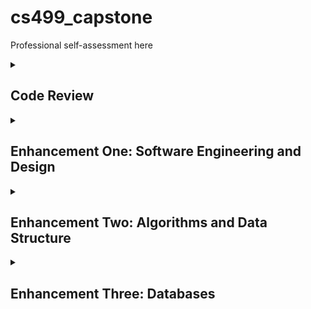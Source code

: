 # cs499_capstone
Professional self-assessment here

<details close>
<summary>
  <h2>Code Review</h2>
</summary>
<iframe width="560" height="315" src="https://www.youtube.com/embed/xiE6kq0efdw?si=bP_jDyBY5pIpI4KI" title="YouTube video player" frameborder="0" allow="accelerometer; autoplay; clipboard-write; encrypted-media; gyroscope; picture-in-picture; web-share" referrerpolicy="strict-origin-when-cross-origin" allowfullscreen></iframe>
</details>

<details close>
  <summary>
    <h2>Enhancement One: Software Engineering and Design</h2>
  </summary>
      I rewrote the code from C++ into Java and created separate classes for a more modular design. Successfully transferring the code between these two languages showcased my ability to first understand the logic of how the code works as well as my understanding of the syntax between the two languages to achieve parity between the original artifact and the enhancement. Creating separate classes showcases my understanding and implementing best practices for Object Oriented Programming (OOP).

<details close>
  <summary> Original C++ Main Function</summary>
  
    ```cpp
    int main() {
    int answer = 0;
    int loginAttempts = 0; //Keeps track of number of attempts.
    int choice = 0; //Default value for choice menu.
    int MAX_ATTEMPTS = 3; //Constant for maximum login attempts
    cout << "A Ty Simpson Product.\n" << "Hello! Welcome to Our Investment Company\n";
	while (answer != 1){
		if (loginAttempts == MAX_ATTEMPTS){ //Once loginAttempts equals MAX_ATTEMPTs, exit the program
			cout << "You have exceeded the maximum number of login attempts. Goodbye." << endl;
			return 0;
		}
		answer = CheckUserPermissionAccess();
		if(answer == 1){
			break;
		}
		else {
			cout << "Invalid Password. Please try again\n";
			loginAttempts++; // At each login fail, increment loginAttempts by 1
			cout << "Attempt " << loginAttempts << " / " << MAX_ATTEMPTS << "\n"; //Print message to alert user of number of attempts
		}
	}
	while (choice != 3){
		cout << "What would you like to do?\n";
		cout << "DISPLAY the client list (enter 1)\n";
		cout << "CHANGE a client's choice (enter 2)\n";
		cout << "Exit the program. (enter 3)\n";
		choice = ValidateNumericInput(); //Ensures user input is a numeric value.
		cout << "You chose " << choice << "\n";
		/*
		 * Switch statement to limit what choices a user can make, tied to the menu options.
		 * Ideal for this particular scenario - with a preset limit of user choices.
		 */
		switch(choice){
			case 1:
				DisplayInfo();
				break;
			case 2:
				ChangeCustomerChoice();
				break;
			case 3:
				cout << "Good-bye" << endl;
				return 1;
				break;
			default:
				cout << "You have selected an invalid option. Please select and option 1-3." << endl;
				break;
		}
	}
 ```
```
 
</details>

Through these enhancements, I have met the course objectives that I planned to meet in Module One which I have listed below:  

  
- Demonstrate an ability to use well-founded and innovative techniques, skills, and tools in computing practices for the purpose of implementing computer solutions that deliver value and accomplish industry-specific goals.
- Develop a security mindset that anticipates adversarial exploits in software architecture and designs to expose potential vulnerabilities, mitigate design flaws, and ensure privacy and enhanced security of data and resources.
  
I really enjoyed making these initial enhancements, and it went a lot smoother than I anticipated. I had to brush up on Java again, since many of my past courses used C++. One of the main challenges I faced was understanding how input worked in Java versus C++ using the Scanner class.

</details>

<details close>
  <summary>
    <h2>Enhancement Two: Algorithms and Data Structure</h2>
  </summary>
  Add Narrative
</details>


<details close>
  <summary>
    <h2>Enhancement Three: Databases</h2>
  </summary>
  Add Narrative
</details>

